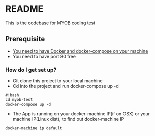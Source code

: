 # README #

This is the codebase for MYOB coding test

## Prerequisite
* [You need to have Docker and docker-compose on your machine](https://docs.docker.com/mac/)
* You need to have port 80 free

### How do I get set up? ###
* Git clone this project to your local machine
* Cd into the project and run docker-compose up -d

```
#!bash
cd myob-test
docker-compose up -d
```


* The App is running on your docker-machine IP(if on OSX) or your machine IP(Linux dist), to find out docker-machine IP
```
docker-machine ip default
```